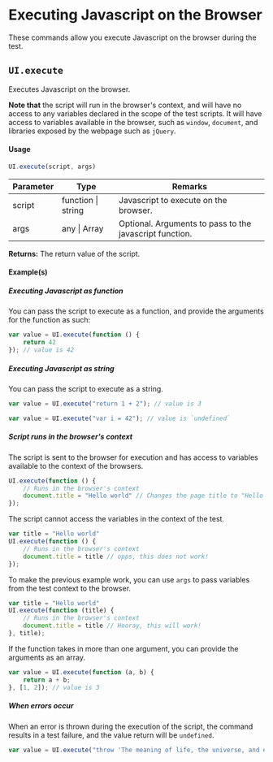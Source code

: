 # Executing Javascript on the Browser

These commands allow you execute Javascript on the browser during the test.

## `UI.execute`

Executes Javascript on the browser.

**Note that** the script will run in the browser's context, and will have no access to any variables declared in the scope of the test scripts. It will have access to variables available in the browser, such as `window`, `document`, and libraries exposed by the webpage such as `jQuery`.

#### Usage

```javascript
UI.execute(script, args)
```

| Parameter | Type | Remarks|
|----------|------|--------|
| script |  function \| string | Javascript to execute on the browser. |
| args | any \| Array | Optional. Arguments to pass to the javascript function. |

**Returns:** 
The return value of the script.

#### Example(s)

##### Executing Javascript as function

You can pass the script to execute as a function, and provide the arguments for the function as such:

```javascript
var value = UI.execute(function () { 
	return 42
}); // value is 42
```

##### Executing Javascript as string

You can pass the script to execute as a string.

```javascript
var value = UI.execute("return 1 + 2"); // value is 3
```

```javascript
var value = UI.execute("var i = 42"); // value is `undefined`
```

##### Script runs in the browser's context

The script is sent to the browser for execution and has access to variables available to the context of the browsers.

```javascript
UI.execute(function () { 
	// Runs in the browser's context
	document.title = "Hello world" // Changes the page title to "Hello world"
}); 
```

The script cannot access the variables in the context of the test.

```javascript
var title = "Hello world"
UI.execute(function () { 
	// Runs in the browser's context
	document.title = title // opps, this does not work!
}); 
```

To make the previous example work, you can use `args` to pass variables from the test context to the browser.

```javascript
var title = "Hello world"
UI.execute(function (title) { 
	// Runs in the browser's context
	document.title = title // Hooray, this will work!
}, title); 
```

If the function takes in more than one argument, you can provide the arguments as an array.

```javascript
var value = UI.execute(function (a, b) {
	return a + b;
}, [1, 2]); // value is 3
```

##### When errors occur

When an error is thrown during the execution of the script, the command results in a test failure, and the value return will be `undefined`.

```javascript
var value = UI.execute("throw 'The meaning of life, the universe, and everything.'"); // value is `undefined`
```







































































